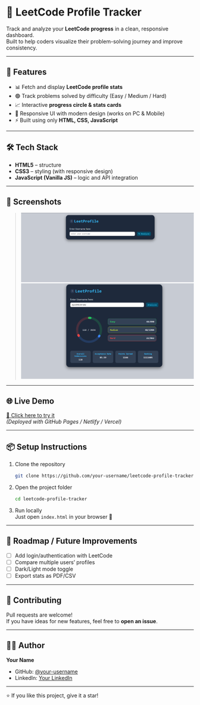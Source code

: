 # 🧮 LeetCode Profile Tracker

Track and analyze your **LeetCode progress** in a clean, responsive dashboard.  
Built to help coders visualize their problem-solving journey and improve consistency.  

---

## 🚀 Features
- 📊 Fetch and display **LeetCode profile stats**
- 🟢 Track problems solved by difficulty (Easy / Medium / Hard)
- 📈 Interactive **progress circle & stats cards**
- 🎨 Responsive UI with modern design (works on PC & Mobile)
- ⚡ Built using only **HTML, CSS, JavaScript**

---

## 🛠️ Tech Stack
- **HTML5** – structure  
- **CSS3** – styling (with responsive design)  
- **JavaScript (Vanilla JS)** – logic and API integration  

---

## 📸 Screenshots
> ![UserInput Interface](screenShots/Dashbord-1.png)
![Profile View](screenshots/Dashbord-3.png)


---

## 🌐 Live Demo
[🔗 Click here to try it](https://your-live-demo-link.com)  
*(Deployed with GitHub Pages / Netlify / Vercel)*

---

## 📦 Setup Instructions

1. Clone the repository
   ```bash
   git clone https://github.com/your-username/leetcode-profile-tracker.git
   ```
2. Open the project folder
   ```bash
   cd leetcode-profile-tracker
   ```
3. Run locally  
   Just open `index.html` in your browser 🚀

---

## 📌 Roadmap / Future Improvements
- [ ] Add login/authentication with LeetCode  
- [ ] Compare multiple users’ profiles  
- [ ] Dark/Light mode toggle  
- [ ] Export stats as PDF/CSV  

---

## 🤝 Contributing
Pull requests are welcome!  
If you have ideas for new features, feel free to **open an issue**.

---

## 👨‍💻 Author
**Your Name**  
- GitHub: [@your-username](https://github.com/shivam17122002)  
- LinkedIn: [Your LinkedIn](https://linkedin.com/in/shivmpandey02)  

---
⭐ If you like this project, give it a star!  
